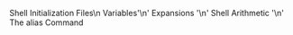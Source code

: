 Shell Initialization Files\n
Variables'\n'
Expansions '\n'
Shell Arithmetic '\n'
The alias Command

